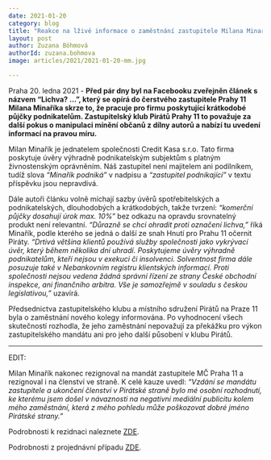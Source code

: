 ```yaml
---
date: 2021-01-20
category: blog
title: "Reakce na lživé informace o zaměstnání zastupitele Milana Minaříka"
layout: post
author: Zuzana Böhmová
authorId: zuzana.bohmova
image: articles/2021/2021-01-20-mm.jpg

---
```


Praha 20. ledna 2021 - **Před pár dny byl na Facebooku zveřejněn článek s názvem “Lichva? ...”, který se opírá do čerstvého zastupitele Prahy 11 Milana Minaříka skrze to, že pracuje pro firmu poskytující krátkodobé půjčky podnikatelům. Zastupitelský klub Pirátů Prahy 11 to považuje za další pokus o manipulaci mínění občanů z dílny autorů a nabízí tu uvedení informací na pravou míru.**

Milan Minařík je jednatelem společnosti Credit Kasa s.r.o. Tato firma poskytuje úvěry výhradně podnikatelským subjektům s platným živnostenským oprávněním. Náš zastupitel není majitelem ani podílníkem, tudíž slova *“Minařík podniká”* v nadpisu a *“zastupitel podnikající”* v textu příspěvku jsou nepravdivá. 

Dále autoři článku volně míchají sazby úvěrů spotřebitelských a podnikatelských, dlouhodobých a krátkodobých, takže tvrzení: *“komerční půjčky dosahují úrok max. 10%”* bez odkazu na opravdu srovnatelný produkt není relevantní. *“Důrazně se chci ohradit proti označení lichva,”* říká Minařík, podle kterého se jedná o další ze snah Hnutí pro Prahu 11 očernit Piráty. *“Drtivá většina klientů používá služby společnosti jako vykrývací úvěr, který během několika dní uhradí. Poskytujeme úvěry výhradně podnikatelům, kteří nejsou v exekuci či insolvenci. Solventnost firma dále posuzuje také v Nebankovním registru klientských informací. Proti společnosti nejsou vedena žádná správní řízení ze strany České obchodní inspekce, ani finančního arbitra. Vše je samozřejmě v souladu s českou legislativou,”* uzavírá.

Předsednictva zastupitelského klubu a místního sdružení Pirátů na Praze 11 byla o zaměstnání nového kolegy informována. Po vyhodnocení všech skutečností rozhodla, že jeho zaměstnání nepovažují za překážku pro výkon zastupitelského mandátu ani pro jeho další působení v klubu Pirátů.

-------------------------------------

EDIT:

Milan Minařík nakonec rezignoval na mandát zastupitele MČ Praha 11 a rezignoval i na členství ve straně. K celé kauze uvedl: *“Vzdání se mandátu zastupitele a ukončení členství v Pirátské straně bylo mé osobní rozhodnutí, ke kterému jsem došel v návaznosti na negativní mediální publicitu kolem mého zaměstnání, která z mého pohledu může poškozovat dobré jméno Pirátské strany.”*

Podrobnosti k rezidnaci naleznete [ZDE](https://www.piratskelisty.cz/clanek-3803-zastupitel-piratu-na-praze-11-milan-minarik-slozil-mandat-zastupitele-a-rovnez-vystupuje-ze-strany?fbclid=IwAR1PIZL9gmv12d8R4CNUcFq5ka8iK34weOnFNg__XQPb_NmrQTw_7Gf17tI).

Podrobnosti z projednávní případu [ZDE](https://forum.pirati.cz/viewtopic.php?p=744529*p744529).
